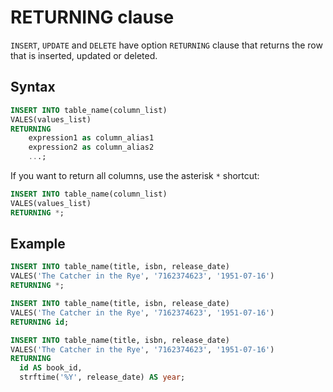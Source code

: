 # RETURNING clause

`INSERT`, `UPDATE` and `DELETE` have option
`RETURNING` clause that returns the row that is
inserted, updated or deleted.

## Syntax

```sql
INSERT INTO table_name(column_list)
VALES(values_list)
RETURNING
	expression1 as column_alias1
	expression2 as column_alias2
	...;
```

If you want to return all columns, use the
asterisk `*` shortcut:

```sql
INSERT INTO table_name(column_list)
VALES(values_list)
RETURNING *;
```

## Example

```sql
INSERT INTO table_name(title, isbn, release_date)
VALES('The Catcher in the Rye', '7162374623', '1951-07-16')
RETURNING *;

INSERT INTO table_name(title, isbn, release_date)
VALES('The Catcher in the Rye', '7162374623', '1951-07-16')
RETURNING id;

INSERT INTO table_name(title, isbn, release_date)
VALES('The Catcher in the Rye', '7162374623', '1951-07-16')
RETURNING 
  id AS book_id,
  strftime('%Y', release_date) AS year;
```
